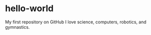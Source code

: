 hello-world
===========

My first repository on GitHub
I love science, computers, robotics, and gymnastics.
